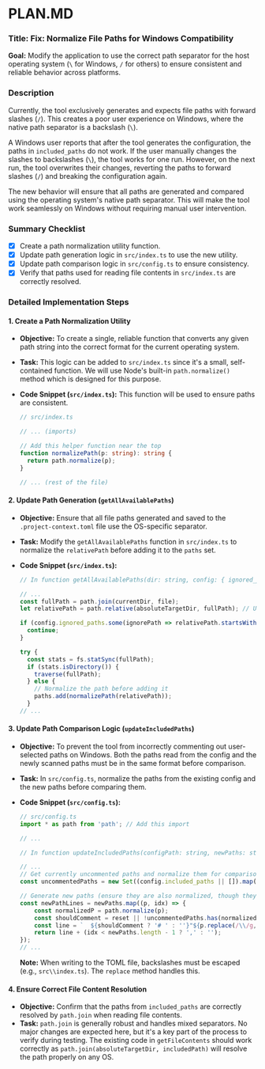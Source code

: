 

# PLAN.MD

### **Title: Fix: Normalize File Paths for Windows Compatibility**

**Goal:** Modify the application to use the correct path separator for the host operating system (`\` for Windows, `/` for others) to ensure consistent and reliable behavior across platforms.

### **Description**

Currently, the tool exclusively generates and expects file paths with forward slashes (`/`). This creates a poor user experience on Windows, where the native path separator is a backslash (`\`).

A Windows user reports that after the tool generates the configuration, the paths in `included_paths` do not work. If the user manually changes the slashes to backslashes (`\`), the tool works for one run. However, on the next run, the tool overwrites their changes, reverting the paths to forward slashes (`/`) and breaking the configuration again.

The new behavior will ensure that all paths are generated and compared using the operating system's native path separator. This will make the tool work seamlessly on Windows without requiring manual user intervention.

### **Summary Checklist**

- [x] Create a path normalization utility function.
- [x] Update path generation logic in `src/index.ts` to use the new utility.
- [x] Update path comparison logic in `src/config.ts` to ensure consistency.
- [x] Verify that paths used for reading file contents in `src/index.ts` are correctly resolved.

### **Detailed Implementation Steps**

#### 1. Create a Path Normalization Utility

*   **Objective:** To create a single, reliable function that converts any given path string into the correct format for the current operating system.
*   **Task:** This logic can be added to `src/index.ts` since it's a small, self-contained function. We will use Node's built-in `path.normalize()` method which is designed for this purpose.

*   **Code Snippet (`src/index.ts`):**
    This function will be used to ensure paths are consistent.

    ```typescript
    // src/index.ts

    // ... (imports)

    // Add this helper function near the top
    function normalizePath(p: string): string {
      return path.normalize(p);
    }

    // ... (rest of the file)
    ```

#### 2. Update Path Generation (`getAllAvailablePaths`)

*   **Objective:** Ensure that all file paths generated and saved to the `.project-context.toml` file use the OS-specific separator.
*   **Task:** Modify the `getAllAvailablePaths` function in `src/index.ts` to normalize the `relativePath` before adding it to the `paths` set.

*   **Code Snippet (`src/index.ts`):**

    ```typescript
    // In function getAllAvailablePaths(dir: string, config: { ignored_paths: string[] }): string[]

    // ...
    const fullPath = path.join(currentDir, file);
    let relativePath = path.relative(absoluteTargetDir, fullPath); // Use let instead of const

    if (config.ignored_paths.some(ignorePath => relativePath.startsWith(ignorePath))) {
      continue;
    }

    try {
      const stats = fs.statSync(fullPath);
      if (stats.isDirectory()) {
        traverse(fullPath);
      } else {
        // Normalize the path before adding it
        paths.add(normalizePath(relativePath));
      }
    // ...
    ```

#### 3. Update Path Comparison Logic (`updateIncludedPaths`)

*   **Objective:** To prevent the tool from incorrectly commenting out user-selected paths on Windows. Both the paths read from the config and the newly scanned paths must be in the same format before comparison.
*   **Task:** In `src/config.ts`, normalize the paths from the existing config and the new paths before comparing them.

*   **Code Snippet (`src/config.ts`):**

    ```typescript
    // src/config.ts
    import * as path from 'path'; // Add this import

    // ...

    // In function updateIncludedPaths(configPath: string, newPaths: string[], reset: boolean = false)

    // ...
    // Get currently uncommented paths and normalize them for comparison
    const uncommentedPaths = new Set((config.included_paths || []).map(p => path.normalize(p)));

    // Generate new paths (ensure they are also normalized, though they should be from getAllAvailablePaths)
    const newPathLines = newPaths.map((p, idx) => {
        const normalizedP = path.normalize(p);
        const shouldComment = reset || !uncommentedPaths.has(normalizedP);
        const line = `  ${shouldComment ? '# ' : ''}"${p.replace(/\\/g, '\\\\')}"`; // Escape backslashes for TOML string
        return line + (idx < newPaths.length - 1 ? ',' : '');
    });
    // ...
    ```
    **Note:** When writing to the TOML file, backslashes must be escaped (e.g., `src\\index.ts`). The `replace` method handles this.

#### 4. Ensure Correct File Content Resolution

*   **Objective:** Confirm that the paths from `included_paths` are correctly resolved by `path.join` when reading file contents.
*   **Task:** `path.join` is generally robust and handles mixed separators. No major changes are expected here, but it's a key part of the process to verify during testing. The existing code in `getFileContents` should work correctly as `path.join(absoluteTargetDir, includedPath)` will resolve the path properly on any OS.

